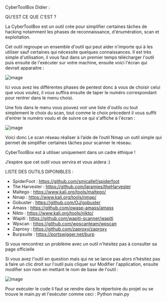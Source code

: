 CyberToolBox Didier :

 
QU'EST CE QUE C'EST ?

 

La CyberToolBox est un outil crée pour simplifier certaines tâches de hacking notamment les phases de reconnaissance, d'énumération, scan et exploitation.

Cet outil regroupe un ensemble d'outil qui peut aider n'importe qui à les utiliser sauf certaines qui nécessite quelques connaissances.
Il est très simple d'utilisation, il vous faut dans un premier temps télécharger l'outil puis ensuite de l'exécuter sur votre machine, ensuite voici l'écran qui devrait apparaitre :


![image](https://github.com/D1d13R01/projetpro/assets/135154982/bbf261d7-dcb3-4bf9-a33a-6128ebe0c76c)


Ici vous avez les différentes phases de pentest donc à vous de choisir celui que vous voulez, il vous suffira ensuite de taper le numéro correspondant pour rentrer dans le menu choisi.

Une fois dans le menu vous pouvez voir une liste d'outils ou tout simplement le choix du scan, tout comme le choix précedent il vous suffit d'entrer le numéro voulu et de suivre ce qui s'affiche à l'écran :


![image](https://github.com/D1d13R01/projetpro/assets/135154982/724272df-a2df-441d-9611-5e04a53c1a88)


Voici donc Le scan réseau réaliser à l’aide de l’outil Nmap un outil simple qui permet de simplifier certaines tâches pour scanner le réseau.

CyberToolBox est à utiliser uniquement dans un cadre éthique !


J’espère que cet outil vous servira et vous aidera :)

 

LISTE DES OUTILS DIPONIBLES : 

 - SpiderFoot : https://github.com/smicallef/spiderfoot
 - The Harvester : https://github.com/laramies/theHarvester
 - Maltego : https://www.kali.org/tools/maltego/
 - Nmap : https://www.kali.org/tools/nmap/
 - Gobuster : https://github.com/OJ/gobuster
 - Amass : https://github.com/owasp-amass/amass
 - Nikto : https://www.kali.org/tools/nikto/
 - Wapiti : https://github.com/wapiti-scanner/wapiti
 - Wpscan : https://github.com/wpscanteam/wpscan
 - Zaproxy : https://github.com/zaproxy/zaproxy
 - Burpsuite : https://portswigger.net/burp

Si vous rencontrez un problème avec un outil n'hésitez pas à consulter sa page officielle

Si vous avez l'outil en question mais qui ne se lance pas alors n’hésitez pas à faire un clic droit sur l'outil puis cliquer sur Modifier l'application, ensuite modifier son nom en mettant le nom de base de l'outil :

![image](https://github.com/D1d13R01/projetpro/assets/135154982/3d454154-6d99-40e0-9d7f-187814be7ed2)

Pour exécuter le code il faut se rendre dans le répertoire du projet ou se trouve le main.py et l'exécuter comme ceci : 
Python main.py

